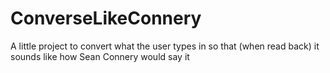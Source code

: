 # ConverseLikeConnery
A little project to convert what the user types in so that (when read back) it sounds like how Sean Connery would say it


